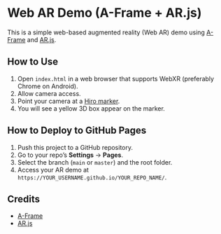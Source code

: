 # Web AR Demo (A-Frame + AR.js)

This is a simple web-based augmented reality (Web AR) demo using [A-Frame](https://aframe.io/) and [AR.js](https://ar-js-org.github.io/AR.js-Docs/).

## How to Use

1. Open `index.html` in a web browser that supports WebXR (preferably Chrome on Android).
2. Allow camera access.
3. Point your camera at a [Hiro marker](https://raw.githubusercontent.com/AR-js-org/AR.js/master/three.js/examples/marker-training/examples/pattern-files/pattern-hiro.png).
4. You will see a yellow 3D box appear on the marker.

## How to Deploy to GitHub Pages

1. Push this project to a GitHub repository.
2. Go to your repo’s **Settings** → **Pages**.
3. Select the branch (`main` or `master`) and the root folder.
4. Access your AR demo at `https://YOUR_USERNAME.github.io/YOUR_REPO_NAME/`.

## Credits

- [A-Frame](https://aframe.io/)
- [AR.js](https://ar-js-org.github.io/AR.js-Docs/)